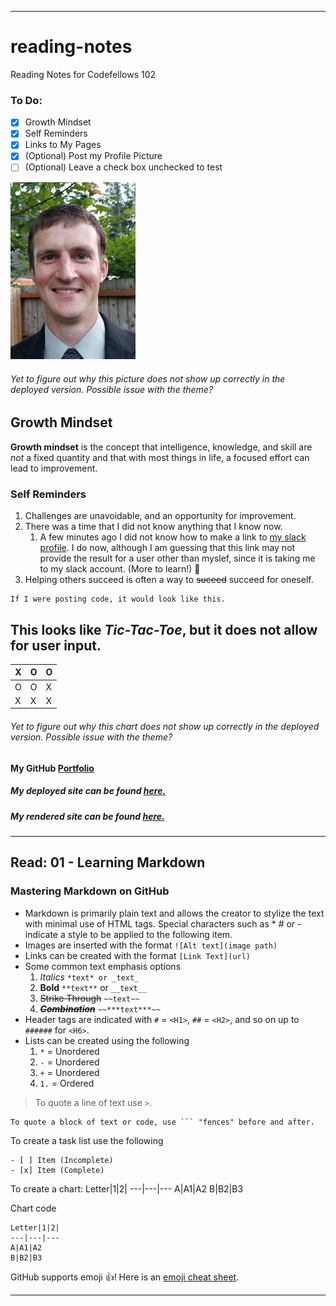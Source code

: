 ***
# reading-notes
Reading Notes for Codefellows 102

### To Do:
- [x] Growth Mindset
- [x] Self Reminders
- [x] Links to My Pages
- [x] \(Optional) Post my Profile Picture
- [ ] \(Optional) Leave a check box unchecked to test

<img src="/Simon%20Profile%20Pic.jpg" width=200>

###### Yet to figure out why this picture does not show up correctly in the deployed version. Possible issue with the theme?


## Growth Mindset
**Growth mindset** is the concept that intelligence, knowledge, and skill are *not* a fixed quantity and that with most things in life, a focused effort can lead to improvement.

### Self Reminders
1. Challenges are unavoidable, and an opportunity for improvement.
2. There was a time that I did not know anything that I know now.
   1. A few minutes ago I did not know how to make a link to [my slack profile](https://app.slack.com/client/T039KG69K/G01985S2L9M/user_profile/U01AURZ67QB). I do now, although I am guessing that this link may not provide the result for a user other than myslef, since it is taking me to my slack account. \(More to learn!) :exploding_head:
3. Helping others succeed is often a way to ~~suceed~~ succeed for oneself.

```
If I were posting code, it would look like this.
```

## This looks like *Tic-Tac-Toe*, but it does not allow for user input. 
X|O|O
---|---|---
O|O|X
X|X|X
###### Yet to figure out why this chart does not show up correctly in the deployed version. Possible issue with the theme?


#### My GitHub [Portfolio](https://github.com/paneks19)

##### My deployed site can be found [here.](https://paneks19.github.io/reading-notes/)

##### My rendered site can be found [here.](https://github.com/paneks19/reading-notes/blob/master/README.md)

***

## Read: 01 - Learning Markdown

### Mastering Markdown on GitHub
* Markdown is primarily plain text and allows the creator to stylize the text with minimal use of HTML tags. Special characters such as \* \# or \- indicate a style to be applied to the following item.
* Images are inserted with the format `![Alt text](image path)`
* Links can be created with the format `[Link Text](url)`
* Some common text emphasis options
  1. *Italics* `*text* or _text_`
  2. **Bold** `**text**` or `__text__`
  3. ~~Strike Through~~ `~~text~~`
  4. ~~***Combination***~~ `~~***text***~~`
* Header tags are indicated with `#` = `<H1>`, `##` = `<H2>`, and so on up to `######` for `<H6>`.
* Lists can be created using the following
  1. `*` = Unordered
  2. `-` = Unordered
  3. `+` = Unordered
  4. `1.` = Ordered
  
> To quote a line of text use `>`.

```
To quote a block of text or code, use ``` "fences" before and after.
```

To create a task list use the following
```
- [ ] Item (Incomplete)
- [x] Item (Complete)
```

To create a chart:
Letter|1|2|
---|---|---
A|A1|A2
B|B2|B3

Chart code
```
Letter|1|2|
---|---|---
A|A1|A2
B|B2|B3
```

GitHub supports emoji :+1:!
Here is an [emoji cheat sheet](https://docs.github.com/en/github/writing-on-github/basic-writing-and-formatting-syntax#using-emoji).
***




